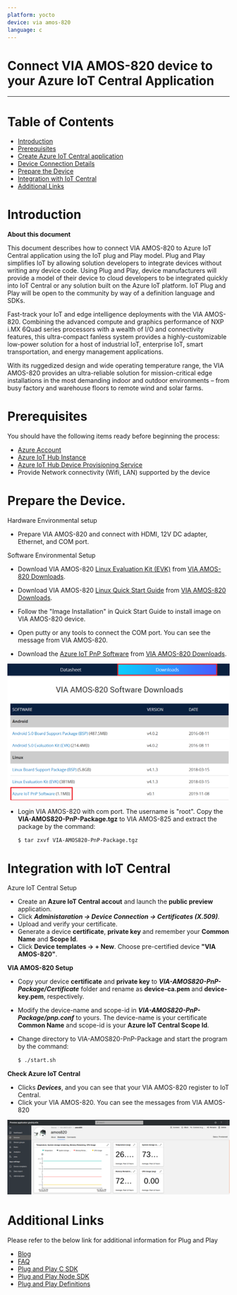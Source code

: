 ```yaml
---
platform: yocto
device: via amos-820
language: c
---
```


Connect VIA AMOS-820 device to your Azure IoT Central Application
===

---
# Table of Contents

-   [Introduction](#Introduction)
-   [Prerequisites](#Prerequisites)
-   [Create Azure IoT Central application](#Create_AICA)
-   [Device Connection Details](#DeviceConnectionDetails)
-   [Prepare the Device](#preparethedevice)
-   [Integration with IoT Central](#IntegrationwithIoTCentral)
-   [Additional Links](#AdditionalLinks)

<a name="Introduction"></a>

# Introduction 

**About this document**

This document describes how to connect VIA AMOS-820 to Azure IoT Central application using the IoT plug and Play model. Plug and Play simplifies IoT by allowing solution developers to integrate devices without writing any device code. Using Plug and Play, device manufacturers will provide a model of their device to cloud developers to be integrated quickly into IoT Central or any solution built on the Azure IoT platform. IoT Plug and Play will be open to the community by way of a definition language and SDKs.

Fast-track your IoT and edge intelligence deployments with the VIA AMOS-820. Combining the advanced compute and graphics performance of NXP i.MX 6Quad series processors with a wealth of I/O and connectivity features, this ultra-compact fanless system provides a highly-customizable low-power solution for a host of industrial IoT, enterprise IoT, smart transportation, and energy management applications.

With its ruggedized design and wide operating temperature range, the VIA AMOS-820 provides an ultra-reliable solution for mission-critical edge installations in the most demanding indoor and outdoor environments – from busy factory and warehouse floors to remote wind and solar farms.

<a name="Prerequisites"></a>
# Prerequisites

You should have the following items ready before beginning the process: 

-   [Azure Account](https://portal.azure.com)
-   [Azure IoT Hub Instance](https://docs.microsoft.com/en-us/azure/iot-hub/about-iot-hub)
-   [Azure IoT Hub Device Provisioning Service](https://docs.microsoft.com/en-us/azure/iot-dps/about-iot-dps)
-   Provide Network connectivity (Wifi, LAN) supported by the device

<a name="preparethedevice"></a>
# Prepare the Device.

Hardware Environmental setup

-   Prepare VIA AMOS-820 and connect with HDMI, 12V DC adapter, Ethernet, and COM port.

Software Environmental Setup 

-   Download VIA AMOS-820 [Linux Evaluation Kit (EVK)](http://cdn.viaembedded.com/products/software/amos-820/Linux_EVK/AMOS-820_Linux_EVK_v4.1.3_20180313.zip) from [VIA AMOS-820 Downloads](https://www.viatech.com/en/systems/industrial-fanless-pcs/amos-820/).
-   Download VIA AMOS-820 [Linux Quick Start Guide](http://cdn.viaembedded.com/products/docs/amos-820/Linux_Quick_Start_Guide/AMOS-820_Linux_EVK_v4.1.3_Quick_Start_Guide_v1.00_20180313.pdf) from [VIA AMOS-820 Downloads](https://www.viatech.com/en/systems/industrial-fanless-pcs/amos-820/).
-   Follow the "Image Installation" in Quick Start Guide to install image on VIA AMOS-820 device.

-   Open putty or any tools to connect the COM port. You can see the message from VIA AMOS-820.
-   Download the [Azure IoT PnP Software](http://cdn.viaembedded.com/products/software/amos-820/Azure_IoT_PnP/VIA-AMOS820-PnP-Package.tgz) from [VIA AMOS-820 Downloads](https://www.viatech.com/en/systems/industrial-fanless-pcs/amos-820/).

![](media/VIA_AMOS-820/amos820-download.png)
 
-   Login VIA AMOS-820 with com port. The username is "root". Copy the **VIA-AMOS820-PnP-Package.tgz** to VIA AMOS-825 and extract the package by the command:

    ```bash
    $ tar zxvf VIA-AMOS820-PnP-Package.tgz
    ```

<a name="IntegrationwithIoTCentral"></a>
# Integration with IoT Central

Azure IoT Central Setup

-   Create an **Azure IoT Central accout** and launch the **public preview** application.
-   Click ***Administaration -> Device Connection -> Certificates (X.509)***.
-   Upload and verify your certificate.
-   Generate a device **certificate**, **private key** and remember your **Common Name** and **Scope Id**.
-   Click **Device templates -> + New**. Choose pre-certified device **"VIA AMOS-820"**.

**VIA AMOS-820 Setup**

-   Copy your device **certificate** and **private key** to ***VIA-AMOS820-PnP-Package/Certificate*** folder and rename as **device-ca.pem** and **device-key.pem**, respectively. 
-   Modify the device-name and scope-id in ***VIA-AMOS820-PnP-Package/pnp.conf*** to yours. The device-name is your certificate **Common Name** and scope-id is your **Azure IoT Central Scope Id**.
-   Change directory to VIA-AMOS820-PnP-Package and start the program by the command: 

    ```bash
    $ ./start.sh
    ```
**Check Azure IoT Central**

-   Clicks ***Devices***, and you can see that your VIA AMOS-820 register to IoT Central.
-   Click your VIA AMOS-820. You can see the messages from VIA AMOS-820

 ![](media/VIA_AMOS-820/amos820-result.png)

<a name="AdditionalLinks"></a>
# Additional Links

Please refer to the below link for additional information for Plug and Play 

-   [Blog](https://azure.microsoft.com/en-us/blog/iot-plug-and-play-is-now-available-in-preview/)
-   [FAQ](TBD) 
-   [Plug and Play C SDK](https://github.com/Azure/azure-iot-sdk-c/tree/public-preview) 
-   [Plug and Play Node SDK](https://github.com/Azure/azure-iot-sdk-node/tree/digitaltwins-preview)
-   [Plug and Play Definitions](https://github.com/Azure/IoTPlugandPlay)
